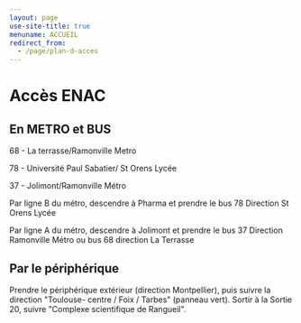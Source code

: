 ```yaml
---
layout: page
use-site-title: true
menuname: ACCUEIL
redirect_from:
  - /page/plan-d-acces
---
```


# Accès ENAC

## En METRO et BUS

68 - La terrasse/Ramonville Metro

78 - Université Paul Sabatier/ St Orens Lycée

37 - Jolimont/Ramonville Métro

Par ligne B du métro, descendre à Pharma et  prendre le bus 78 Direction St Orens Lycée

Par ligne A du métro, descendre à Jolimont et prendre le bus 37 Direction Ramonville Métro ou bus 68 direction La Terrasse

## Par le périphérique

Prendre le périphérique extérieur (direction Montpellier), puis suivre la direction "Toulouse- centre / Foix / Tarbes" (panneau vert). 
Sortir à la Sortie 20, suivre "Complexe scientifique de Rangueil".


